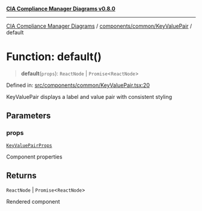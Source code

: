 [**CIA Compliance Manager Diagrams v0.8.0**](../../../../README.md)

***

[CIA Compliance Manager Diagrams](../../../../modules.md) / [components/common/KeyValuePair](../README.md) / default

# Function: default()

> **default**(`props`): `ReactNode` \| `Promise`\<`ReactNode`\>

Defined in: [src/components/common/KeyValuePair.tsx:20](https://github.com/Hack23/cia-compliance-manager/blob/791b5a1b6e700c8b8480de209374e4cb1086330d/src/components/common/KeyValuePair.tsx#L20)

KeyValuePair displays a label and value pair with consistent styling

## Parameters

### props

[`KeyValuePairProps`](../interfaces/KeyValuePairProps.md)

Component properties

## Returns

`ReactNode` \| `Promise`\<`ReactNode`\>

Rendered component
